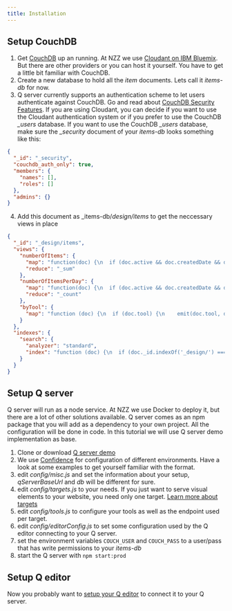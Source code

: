 ```yaml
---
title: Installation
---
```


## Setup CouchDB
1. Get [CouchDB](https://couchdb.apache.org) up an running. At NZZ we use [Cloudant on IBM Bluemix](https://console.ng.bluemix.net/catalog/services/cloudant-nosql-db). But there are other providers or you can host it yourself. You have to get a little bit familiar with CouchDB.
2. Create a new database to hold all the _item_ documents. Lets call it _items-db_ for now.
3. Q server currently supports an authentication scheme to let users authenticate against CouchDB. Go and read about [CouchDB Security Features](https://wiki.apache.org/couchdb/Security_Features_Overview#Security_Features_Overview-1). If you are using Cloudant, you can decide if you want to use the Cloudant authentication system or if you prefer to use the CouchDB *_users* database. If you want to use the CouchDB *_users* database, make sure the *_security* document of your _items-db_ looks something like this:
```json
{
  "_id": "_security",
  "couchdb_auth_only": true,
  "members": {
    "names": [],
    "roles": []
  },
  "admins": {}
}
```
4. Add this document as _items-db/_design/items_ to get the neccessary views in place
```json
{
  "_id": "_design/items",
  "views": {
    "numberOfItems": {
      "map": "function(doc) {\n  if (doc.active && doc.createdDate && doc.department) {\n    var d = new Date(doc.createdDate);\n    emit(d.valueOf(), 1);\n  }\n}",
      "reduce": "_sum"
    },
    "numberOfItemsPerDay": {
      "map": "function(doc) {\n  if (doc.active && doc.createdDate && doc.department) {\n    var d = new Date(doc.createdDate);\n    var year = d.getFullYear();\n    var month = d.getMonth() + 1;\n    if (month < 10) {\n      month = '0' + month;\n    }\n    var day = d.getDate();\n    if (day < 10) {\n      day = '0' + day;\n    }\n    emit('' + year + month + day, 1);\n  }\n}",
      "reduce": "_count"
    },
    "byTool": {
      "map": "function (doc) {\n  if (doc.tool) {\n    emit(doc.tool, doc._id);\n  }\n}"
    }
  },
  "indexes": {
    "search": {
      "analyzer": "standard",
      "index": "function (doc) {\n  if (doc._id.indexOf('_design/') === 0) {\n    return;\n  }\n  index(\"id\", doc._id);\n  if (doc.title) {\n    index(\"title\", doc.title);\n  }\n  if (doc.annotations) {\n    index(\"annotations\", doc.annotations);\n  }\n  if (doc.createdBy) {\n    index(\"createdBy\", doc.createdBy);\n  }\n  if (doc.department) {\n    index(\"department\", doc.department);\n  }\n  if (doc.tool) {\n    index(\"tool\", doc.tool)\n  }\n  if (doc.active !== undefined) {\n    index(\"active\", doc.active);\n  } else {\n    index(\"active\", false);\n  }\n  if (doc.updatedDate || doc.createdDate) {\n    var date;\n    if (doc.updatedDate) {\n      date = new Date(doc.updatedDate);\n    } else if (doc.createdDate) {\n      date = new Date(doc.createdDate);\n    }\n    if (date) {\n      index(\"orderDate\", date.valueOf());\n    }\n  }\n}"
    }
  }
}
```

## Setup Q server
Q server will run as a node service. At NZZ we use Docker to deploy it, but there are a lot of other solutions available. Q server comes as an npm package that you will add as a dependency to your own project. All the configuration will be done in code. In this tutorial we will use Q server demo implementation as base.
1. Clone or download [Q server demo](https://github.com/nzzdev/Q-server-demo)
2. We use [Confidence](https://github.com/hapijs/confidence) for configuration of different environments. Have a look at some examples to get yourself familiar with the format.
3. edit _config/misc.js_ and set the information about your setup, _qServerBaseUrl_ and _db_ will be different for sure.
4. edit _config/targets.js_ to your needs. If you just want to serve visual elements to your website, you need only one target. [Learn more about targets](about-targets.html)
5. edit _config/tools.js_ to configure your tools as well as the endpoint used per target.
6. edit _config/editorConfig.js_ to set some configuration used by the Q editor connecting to your Q server.
7. set the environment variables `COUCH_USER` and `COUCH_PASS` to a user/pass that has write permissions to your _items-db_
8. start the Q server with `npm start:prod`


## Setup Q editor
Now you probably want to [setup your Q editor](https://github.com/nzzdev/Q-editor) to connect it to your Q server.
